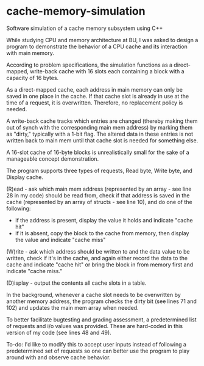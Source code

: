 # cache-memory-simulation
Software simulation of a cache memory subsystem using C++


While studying CPU and memory architecture at BU, I was asked to design a program to demonstrate the behavior of a CPU cache
and its interaction with main memory.

According to problem specifications, the simulation functions as a direct-mapped, write-back cache with 16 slots each containing
a block with a capacity of 16 bytes.

As a direct-mapped cache, each address in main memory can only be saved in one place in the cache.
If that cache slot is already in use at the time of a request, it is overwritten. Therefore, no replacement policy
is needed.

A write-back cache tracks which entries are changed (thereby making them out of synch with the corresponding main mem address)
by marking them as "dirty," typically with a 1-bit flag. The altered data in these entries is not written back to main mem until
that cache slot is needed for something else.

A 16-slot cache of 16-byte blocks is unrealistically small for the sake of a manageable concept demonstration.

The program supports three types of requests, Read byte, Write byte, and Display cache.

(R)ead - ask which main mem address (represented by an array - see line 28 in my code) should be read from, check if that 
address is saved in the cache (represented by an array of structs - see line 10), and do one of the following:
  - if the address is present, display the value it holds and indicate "cache hit"
  - if it is absent, copy the block to the cache from memory, then display the value and indicate "cache miss"
  
(W)rite - ask which address should be written to and the data value to be written, check if it's in the cache, and again either
record the data to the cache and indicate "cache hit" or bring the block in from memory first and indicate "cache miss."

(D)isplay - output the contents all cache slots in a table.

In the background, whenever a cache slot needs to be overwritten by another memory address, the program checks the dirty bit
(see lines 71 and 102) and updates the main mem array when needed.

To better facilitate bugtesting and grading assessment, a predetermined list of requests and i/o values was provided.
These are hard-coded in this version of my code (see lines 48 and 49).

To-do:
I'd like to modify this to accept user inputs instead of following a predetermined set of requests so one can better use the
program to play around with and observe cache behavior.

